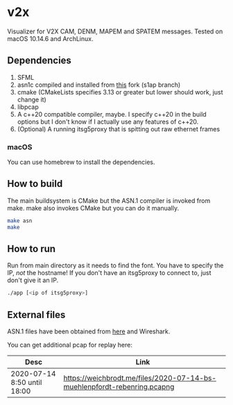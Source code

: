 # v2x

Visualizer for V2X CAM, DENM, MAPEM and SPATEM messages.
Tested on macOS 10.14.6 and ArchLinux.

## Dependencies
1. SFML
2. asn1c compiled and installed from [this](https://github.com/velichkov/asn1c) fork (s1ap branch)
3. cmake (CMakeLists specifies 3.13 or greater but lower should work, just change it)
4. libpcap
5. A c++20 compatible compiler, maybe. I specify c++20 in the build options but I don't know if I actually use any features of c++20.
6. (Optional) A running itsg5proxy that is spitting out raw ethernet frames

### macOS
You can use homebrew to install the dependencies.

## How to build
The main buildsystem is CMake but the ASN.1 compiler is invoked from make. make also invokes CMake but you can do it manually.

```bash
make asn
make
```

## How to run
Run from main directory as it needs to find the font.
You have to specify the IP, *not* the hostname!
If you don't have an itsg5proxy to connect to, just don't give it an IP.

```bash
./app [<ip of itsg5proxy>]
```

## External files
ASN.1 files have been obtained from [here](https://forge.etsi.org/rep/LIBS/LibIts/tree/STF525/asn1) and Wireshark.

You can get additional pcap for replay here:

Desc | Link
--- | ---
2020-07-14 8:50 until 18:00 | https://weichbrodt.me/files/2020-07-14-bs-muehlenpfordt-rebenring.pcapng
